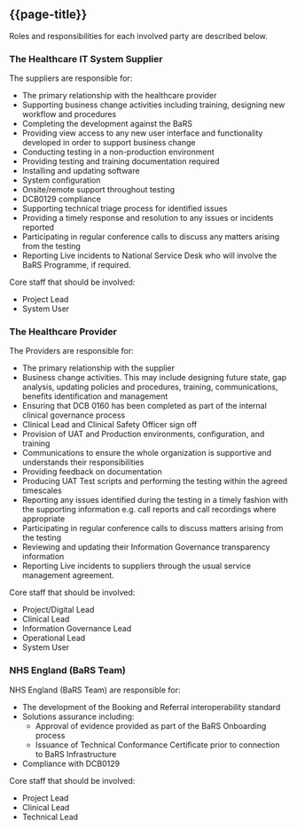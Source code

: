 ## {{page-title}}

Roles and responsibilities for each involved party are described below.
### The Healthcare IT System Supplier
The suppliers are responsible for:
- The primary relationship with the healthcare provider
- Supporting business change activities including training, designing new workflow and procedures
- Completing the development against the BaRS
- Providing view access to any new user interface and functionality developed in order to support business change
- Conducting testing in a non-production environment
- Providing testing and training documentation required
- Installing and updating software
- System configuration
- Onsite/remote support throughout testing
- DCB0129 compliance
- Supporting technical triage process for identified issues
- Providing a timely response and resolution to any issues or incidents reported
- Participating in regular conference calls to discuss any matters arising from the testing
- Reporting Live incidents to National Service Desk who will involve the BaRS Programme, if required.

Core staff that should be involved:
- Project Lead
- System User

### The Healthcare Provider
The Providers are responsible for:
- The primary relationship with the supplier
- Business change activities. This may include designing future state, gap analysis, updating policies and procedures, training, communications, benefits identification and management
- Ensuring that DCB 0160 has been completed as part of the internal clinical governance process
- Clinical Lead and Clinical Safety Officer sign off
- Provision of UAT and Production environments, configuration, and training
- Communications to ensure the whole organization is supportive and understands their responsibilities
- Providing feedback on documentation
- Producing UAT Test scripts and performing the testing within the agreed timescales
- Reporting any issues identified during the testing in a timely fashion with the supporting information e.g. call reports and call recordings where appropriate
- Participating in regular conference calls to discuss matters arising from the testing
- Reviewing and updating their Information Governance transparency information
- Reporting Live incidents to suppliers through the usual service management agreement.

Core staff that should be involved:
- Project/Digital Lead
- Clinical Lead
- Information Governance Lead
- Operational Lead
- System User

### NHS England (BaRS Team)
NHS England (BaRS Team) are responsible for:
- The development of the Booking and Referral interoperability standard
- Solutions assurance including:
    - Approval of evidence provided as part of the BaRS Onboarding process
    - Issuance of Technical Conformance Certificate prior to connection to BaRS Infrastructure
- Compliance with DCB0129

Core staff that should be involved:
- Project Lead
- Clinical Lead
- Technical Lead

<br>

